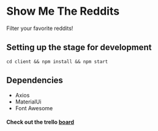 # Show Me The Reddits
Filter your favorite reddits!

## Setting up the stage for development
``cd client && npm install && npm start``

## Dependencies
 * Axios
 * MaterialUi
 * Font Awesome

#### Check out the trello [board](https://trello.com/b/byKLzAbw/show-me-the-reddits)